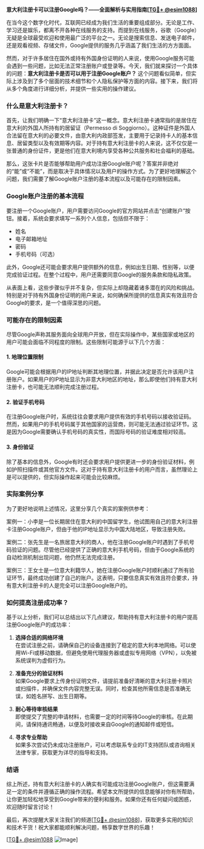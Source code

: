 **意大利注册卡可以注册Google吗？——全面解析与实用指南[[TG💪+ @esim1088](https://t.me/s/esim1088)]**

在当今这个数字化时代，互联网已经成为我们生活的重要组成部分。无论是工作、学习还是娱乐，都离不开各种在线服务的支持。而提到在线服务，谷歌（Google）无疑是全球最受欢迎和使用最广泛的平台之一。无论是搜索信息、发送电子邮件，还是观看视频、存储文件，Google提供的服务几乎涵盖了我们生活的方方面面。

然而，对于许多居住在国外或持有外国身份证明的人来说，使用Google服务可能会遇到一些问题，比如无法正常注册账户或登录等。今天，我们就来探讨一个具体的问题：**意大利注册卡是否可以用于注册Google账户？** 这个问题看似简单，但实际上涉及到了多个层面的技术细节和个人隐私保护等方面的内容。接下来，我们将从多个角度进行详细分析，并提供一些实用的操作建议。

### 什么是意大利注册卡？

首先，让我们明确一下“意大利注册卡”这一概念。意大利注册卡通常指的是居住在意大利的外国人所持有的居留证（Permesso di Soggiorno）。这种证件是外国人合法留在意大利的必要文件，由意大利内政部签发，主要用于记录持卡人的基本信息、居留类型以及有效期等内容。对于持有意大利注册卡的人来说，这不仅仅是一张普通的身份证件，更是他们在意大利境内享受各种公共服务和社会福利的基础。

那么，这张卡片是否能够帮助用户成功注册Google账户呢？答案并非绝对的“能”或“不能”，而是取决于具体情况以及用户的操作方式。为了更好地理解这个问题，我们需要了解Google账户注册的基本流程以及可能存在的限制因素。

### Google账户注册的基本流程

要注册一个Google账户，用户需要访问Google的官方网站并点击“创建账户”按钮。接着，系统会要求填写一系列个人信息，包括但不限于：

- 姓名
- 电子邮箱地址
- 密码
- 手机号码（可选）

此外，Google还可能会要求用户提供额外的信息，例如出生日期、性别等，以便完成验证过程。在整个过程中，用户还需要同意Google的服务条款和隐私政策。

从表面上看，这些步骤似乎并不复杂，但实际上却隐藏着诸多潜在的风险和挑战。特别是对于持有外国身份证明的用户来说，如何确保所提供的信息真实有效且符合Google的要求，是一个值得深思的问题。

### 可能存在的限制因素

尽管Google声称其服务面向全球用户开放，但在实际操作中，某些国家或地区的用户可能会面临不同程度的限制。这些限制可能源于以下几个方面：

#### 1. 地理位置限制
Google可能会根据用户的IP地址判断其地理位置，并据此决定是否允许该用户注册账户。如果用户的IP地址显示为非意大利地区的地址，那么即使他们持有意大利注册卡，也可能无法顺利完成注册过程。

#### 2. 验证手机号码
在注册Google账户时，系统往往会要求用户提供有效的手机号码以接收验证码。然而，如果用户的手机号码属于其他国家的运营商，则可能无法通过验证环节。这是因为Google需要确认手机号码的真实性，而国际号码的验证难度相对较高。

#### 3. 身份验证
除了基本的信息外，Google有时还会要求用户提供更进一步的身份验证材料，例如护照扫描件或其他官方文件。这对于持有意大利注册卡的用户而言，虽然理论上是可以提供的，但实际操作起来可能会比较麻烦。

### 实际案例分享

为了更好地说明上述情况，这里分享几个真实的案例供参考：

案例一：小李是一位长期居住在意大利的中国留学生，他试图用自己的意大利注册卡注册Google账户，但由于他的IP地址显示为中国大陆地区，导致注册失败。

案例二：张先生是一名旅居意大利的商人，他在注册Google账户时遇到了手机号码验证的问题。尽管他已经提供了正确的意大利手机号码，但由于Google系统的自动检测机制出现问题，他仍然无法完成注册。

案例三：王女士是一位意大利籍华人，她在注册Google账户时顺利通过了所有验证环节，最终成功创建了自己的账户。这表明，只要信息真实有效且符合要求，持有意大利注册卡的人是完全可以注册Google账户的。

### 如何提高注册成功率？

基于以上分析，我们可以总结出以下几点建议，帮助持有意大利注册卡的用户提高注册Google账户的成功率：

1. **选择合适的网络环境**  
   在尝试注册之前，请确保自己的设备连接到了稳定的意大利本地网络。可以使用Wi-Fi或移动数据，但避免使用代理服务器或虚拟专用网络（VPN），以免被系统误判为虚假行为。

2. **准备充分的验证材料**  
   如果Google要求上传身份证明文件，请提前准备好清晰的意大利注册卡照片或扫描件，并确保文件内容完整无误。同时，检查其他所需信息是否准确无误，如姓名拼写、出生日期等。

3. **耐心等待审核结果**  
   即使提交了完整的申请材料，也需要一定的时间等待Google的审核。在此期间，请保持通讯畅通，以便及时接收来自Google的通知邮件或短信。

4. **寻求专业帮助**  
   如果多次尝试仍未成功注册账户，可以考虑联系专业的IT支持团队或咨询相关法律专家，获取更为详尽的指导和支持。

### 结语

综上所述，持有意大利注册卡的人确实有可能成功注册Google账户，但这需要满足一定的条件并遵循正确的操作流程。希望本文所提供的信息能够对你有所帮助，让你更加轻松地享受到Google带来的便利和服务。如果你还有任何疑问或困惑，欢迎随时留言讨论！

最后，再次提醒大家关注我们的频道[[TG💪+ @esim1088](https://t.me/s/esim1088)]，获取更多实用的知识和技术干货！祝大家都能顺利解决问题，畅享数字世界的乐趣！

[[TG💪+ @esim1088](https://t.me/s/esim1088) ![Image](https://i.postimg.cc/4NQfJmqS/Snipaste-2025-05-13-00-14-12.png)]